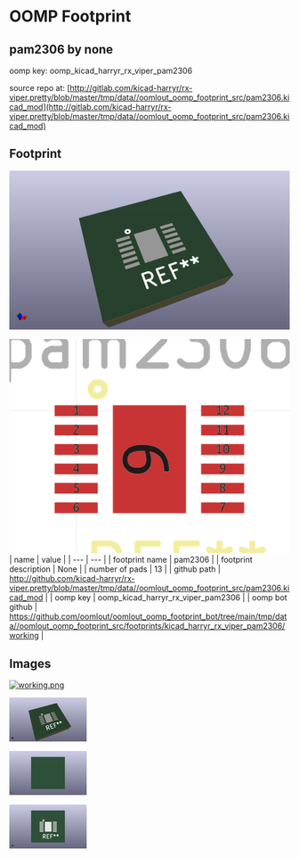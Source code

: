 # OOMP Footprint  
## pam2306  by none  
  
oomp key: oomp_kicad_harryr_rx_viper_pam2306  
  
source repo at: [http://gitlab.com/kicad-harryr/rx-viper.pretty/blob/master/tmp/data//oomlout_oomp_footprint_src/pam2306.kicad_mod](http://gitlab.com/kicad-harryr/rx-viper.pretty/blob/master/tmp/data//oomlout_oomp_footprint_src/pam2306.kicad_mod)  
## Footprint  
  
[![working_kicad_pcb_3d.png](working_kicad_pcb_3d_600.png)](working_kicad_pcb_3d.png)  
  
[![working.png](working_600.png)](working.png)  
| name | value | 
| --- | --- | 
| footprint name | pam2306 | 
| footprint description | None | 
| number of pads | 13 | 
| github path | http://github.com/kicad-harryr/rx-viper.pretty/blob/master/tmp/data//oomlout_oomp_footprint_src/pam2306.kicad_mod | 
| oomp key | oomp_kicad_harryr_rx_viper_pam2306 | 
| oomp bot github | https://github.com/oomlout/oomlout_oomp_footprint_bot/tree/main/tmp/data//oomlout_oomp_footprint_src/footprints/kicad_harryr_rx_viper_pam2306/working | 
## Images  
  
[![working.png](working_140.png)](working.png)  
  
[![working_kicad_pcb_3d.png](working_kicad_pcb_3d_140.png)](working_kicad_pcb_3d.png)  
  
[![working_kicad_pcb_3d_back.png](working_kicad_pcb_3d_back_140.png)](working_kicad_pcb_3d_back.png)  
  
[![working_kicad_pcb_3d_front.png](working_kicad_pcb_3d_front_140.png)](working_kicad_pcb_3d_front.png)  
